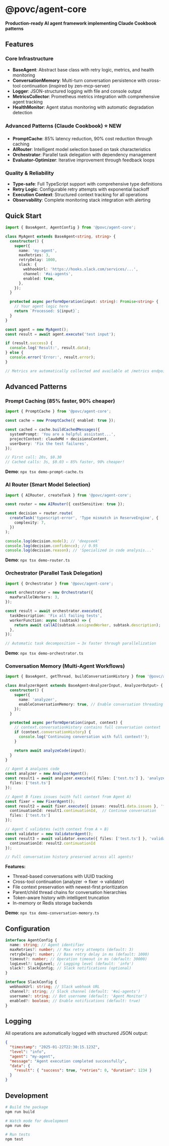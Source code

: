 # @povc/agent-core

**Production-ready AI agent framework implementing Claude Cookbook patterns**

## Features

### Core Infrastructure

- **BaseAgent**: Abstract base class with retry logic, metrics, and health
  monitoring
- **ConversationMemory**: Multi-turn conversation persistence with cross-tool
  continuation (inspired by zen-mcp-server)
- **Logger**: JSON-structured logging with file and console output
- **MetricsCollector**: Prometheus metrics integration with comprehensive agent
  tracking
- **HealthMonitor**: Agent status monitoring with automatic degradation
  detection

### Advanced Patterns (Claude Cookbook) ⭐ NEW

- **PromptCache**: 85% latency reduction, 90% cost reduction through caching
- **AIRouter**: Intelligent model selection based on task characteristics
- **Orchestrator**: Parallel task delegation with dependency management
- **Evaluator-Optimizer**: Iterative improvement through feedback loops

### Quality & Reliability

- **Type-safe**: Full TypeScript support with comprehensive type definitions
- **Retry Logic**: Configurable retry attempts with exponential backoff
- **Execution Context**: Structured context tracking for all operations
- **Observability**: Complete monitoring stack integration with alerting

## Quick Start

```typescript
import { BaseAgent, AgentConfig } from '@povc/agent-core';

class MyAgent extends BaseAgent<string, string> {
  constructor() {
    super({
      name: 'my-agent',
      maxRetries: 3,
      retryDelay: 1000,
      slack: {
        webhookUrl: 'https://hooks.slack.com/services/...',
        channel: '#ai-agents',
        enabled: true,
      },
    });
  }

  protected async performOperation(input: string): Promise<string> {
    // Your agent logic here
    return `Processed: ${input}`;
  }
}

const agent = new MyAgent();
const result = await agent.execute('test input');

if (result.success) {
  console.log('Result:', result.data);
} else {
  console.error('Error:', result.error);
}

// Metrics are automatically collected and available at /metrics endpoint
```

## Advanced Patterns

### Prompt Caching (85% faster, 90% cheaper)

```typescript
import { PromptCache } from '@povc/agent-core';

const cache = new PromptCache({ enabled: true });

const cached = cache.buildCachedMessages({
  systemPrompt: 'You are a helpful assistant...',
  projectContext: claudeMd + decisionsContent,
  userQuery: 'Fix the test failures',
});

// First call: 20s, $0.30
// Cached calls: 3s, $0.03 ← 85% faster, 90% cheaper!
```

**Demo**: `npx tsx demo-prompt-cache.ts`

### AI Router (Smart Model Selection)

```typescript
import { AIRouter, createTask } from '@povc/agent-core';

const router = new AIRouter({ costSensitive: true });

const decision = router.route(
  createTask('typescript-error', 'Type mismatch in ReserveEngine', {
    complexity: 7,
  })
);

console.log(decision.model); // 'deepseek'
console.log(decision.confidence); // 0.95
console.log(decision.reason); // 'Specialized in code analysis...'
```

**Demo**: `npx tsx demo-router.ts`

### Orchestrator (Parallel Task Delegation)

```typescript
import { Orchestrator } from '@povc/agent-core';

const orchestrator = new Orchestrator({
  maxParallelWorkers: 3,
});

const result = await orchestrator.execute({
  taskDescription: 'Fix all failing tests',
  workerFunction: async (subtask) => {
    return await callAI(subtask.assignedWorker, subtask.description);
  },
});

// Automatic task decomposition → 3x faster through parallelization
```

**Demo**: `npx tsx demo-orchestrator.ts`

### Conversation Memory (Multi-Agent Workflows)

```typescript
import { BaseAgent, getThread, buildConversationHistory } from '@povc/agent-core';

class AnalyzerAgent extends BaseAgent<AnalyzerInput, AnalyzerOutput> {
  constructor() {
    super({
      name: 'analyzer',
      enableConversationMemory: true, // Enable conversation threading
    });
  }

  protected async performOperation(input, context) {
    // context.conversationHistory contains full conversation context
    if (context.conversationHistory) {
      console.log('Continuing conversation with full context!');
    }

    return await analyzeCode(input);
  }
}

// Agent A analyzes code
const analyzer = new AnalyzerAgent();
const result1 = await analyzer.execute({ files: ['test.ts'] }, 'analyze', {
  files: ['test.ts']
});

// Agent B fixes issues (with full context from Agent A)
const fixer = new FixerAgent();
const result2 = await fixer.execute({ issues: result1.data.issues }, 'fix', {
  continuationId: result1.continuationId,  // Continue conversation
  files: ['test.ts']
});

// Agent C validates (with context from A + B)
const validator = new ValidatorAgent();
const result3 = await validator.execute({ files: ['test.ts'] }, 'validate', {
  continuationId: result2.continuationId
});

// Full conversation history preserved across all agents!
```

**Features:**
- Thread-based conversations with UUID tracking
- Cross-tool continuation (analyzer → fixer → validator)
- File context preservation with newest-first prioritization
- Parent/child thread chains for conversation hierarchies
- Token-aware history with intelligent truncation
- In-memory or Redis storage backends

**Demo**: `npx tsx demo-conversation-memory.ts`

## Configuration

```typescript
interface AgentConfig {
  name: string; // Agent identifier
  maxRetries?: number; // Max retry attempts (default: 3)
  retryDelay?: number; // Base retry delay in ms (default: 1000)
  timeout?: number; // Operation timeout in ms (default: 30000)
  logLevel?: LogLevel; // Logging level (default: 'info')
  slack?: SlackConfig; // Slack notifications (optional)
}

interface SlackConfig {
  webhookUrl: string; // Slack webhook URL
  channel?: string; // Slack channel (default: '#ai-agents')
  username?: string; // Bot username (default: 'Agent Monitor')
  enabled?: boolean; // Enable notifications (default: true)
}
```

## Logging

All operations are automatically logged with structured JSON output:

```json
{
  "timestamp": "2025-01-22T22:30:15.123Z",
  "level": "info",
  "agent": "my-agent",
  "message": "Agent execution completed successfully",
  "data": {
    "result": { "success": true, "retries": 0, "duration": 1234 }
  }
}
```

## Development

```bash
# Build the package
npm run build

# Watch mode for development
npm run dev

# Run tests
npm test
```
